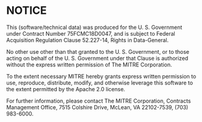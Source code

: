 # NOTICE

This (software/technical data) was produced for the U. S. Government under Contract Number 75FCMC18D0047, and is subject to Federal Acquisition Regulation Clause 52.227-14, Rights in Data-General.  

No other use other than that granted to the U. S. Government, or to those acting on behalf of the U. S. Government under that Clause is authorized without the express written permission of The MITRE Corporation.

To the extent necessary MITRE hereby grants express written permission to use, reproduce, distribute, modify, and otherwise leverage this software to the extent permitted by the Apache 2.0 license.

For further information, please contact The MITRE Corporation, Contracts Management Office, 7515 Colshire Drive, McLean, VA  22102-7539, (703) 983-6000.